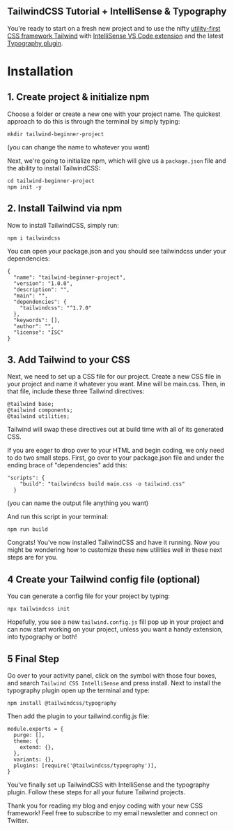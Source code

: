 ## TailwindCSS Tutorial + IntelliSense & Typography

You're ready to start on a fresh new project and to use the nifty [utility-first CSS framework Tailwind](https://tailwindcss.com/) with [IntelliSense VS Code extension](https://marketplace.visualstudio.com/items?itemName=bradlc.vscode-tailwindcss/) and the latest [Typography plugin](https://tailwindcss.com/docs/typography-plugin/).

# Installation

## 1. Create project & initialize npm

Choose a folder or create a new one with your project name. The quickest approach to do this is through the terminal by simply typing:

```
mkdir tailwind-beginner-project
``` 

(you can change the name to whatever you want)

Next, we're going to initialize npm, which will give us a `package.json` file and the ability to install TailwindCSS:

```
cd tailwind-beginner-project
npm init -y
``` 

## 2. Install Tailwind via npm

Now to install TailwindCSS, simply run:

```
npm i tailwindcss
``` 

You can open your package.json and you should see tailwindcss under your dependencies:

```
{
  "name": "tailwind-beginner-project",
  "version": "1.0.0",
  "description": "",
  "main": "",
  "dependencies": {
    "tailwindcss": "^1.7.0"
  },
  "keywords": [],
  "author": "",
  "license": "ISC"
}

``` 

## 3. Add Tailwind to your CSS

Next, we need to set up a CSS file for our project. Create a new CSS file in your project and name it whatever you want. Mine will be main.css. Then, in that file, include these three Tailwind directives:

```
@tailwind base;
@tailwind components;
@tailwind utilities;
```
Tailwind will swap these directives out at build time with all of its generated CSS.

If you are eager to drop over to your HTML and begin coding, we only need to do two small steps. First, go over to your package.json file and under the ending brace of "dependencies" add this:

```
"scripts": {
    "build": "tailwindcss build main.css -o tailwind.css"
  }
```
(you can name the output file anything you want)

And run this script in your terminal:

```
npm run build
```
Congrats! You've now installed TailwindCSS and have it running. Now you might be wondering how to customize these new utilities well in these next steps are for you.

## 4 Create your Tailwind config file (optional)

You can generate a config file for your project by typing: 

```
npx tailwindcss init
```
Hopefully, you see a new `tailwind.config.js` fill pop up in your project and can now start working on your project, unless you want a handy extension, into typography or both! 

## 5 Final Step

Go over to your activity panel, click on the symbol with those four boxes, and search `Tailwind CSS IntelliSense` and press install. Next to install the typography plugin open up the terminal and type:

```
npm install @tailwindcss/typography
```

Then add the plugin to your tailwind.config.js file:

```
module.exports = {
  purge: [],
  theme: {
    extend: {},
  },
  variants: {},
  plugins: [require('@tailwindcss/typography')],
}
```
You've finally set up TailwindCSS with IntelliSense and the typography plugin. Follow these steps for all your future Tailwind projects. 

Thank you for reading my blog and enjoy coding with your new CSS framework! Feel free to subscribe to my email newsletter and connect on Twitter.




